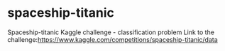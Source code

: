 # spaceship-titanic
Spaceship-titanic Kaggle challenge - classification problem
Link to the challenge:https://www.kaggle.com/competitions/spaceship-titanic/data
